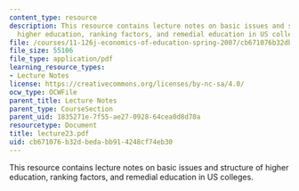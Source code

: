 ```yaml
---
content_type: resource
description: This resource contains lecture notes on basic issues and structure of
  higher education, ranking factors, and remedial education in US colleges.
file: /courses/11-126j-economics-of-education-spring-2007/cb671076b32dbedabb914248cf74eb30_lecture23.pdf
file_size: 55106
file_type: application/pdf
learning_resource_types:
- Lecture Notes
license: https://creativecommons.org/licenses/by-nc-sa/4.0/
ocw_type: OCWFile
parent_title: Lecture Notes
parent_type: CourseSection
parent_uid: 1835271e-7f55-ae27-0928-64cea0d8d70a
resourcetype: Document
title: lecture23.pdf
uid: cb671076-b32d-beda-bb91-4248cf74eb30
---
```

This resource contains lecture notes on basic issues and structure of higher education, ranking factors, and remedial education in US colleges.